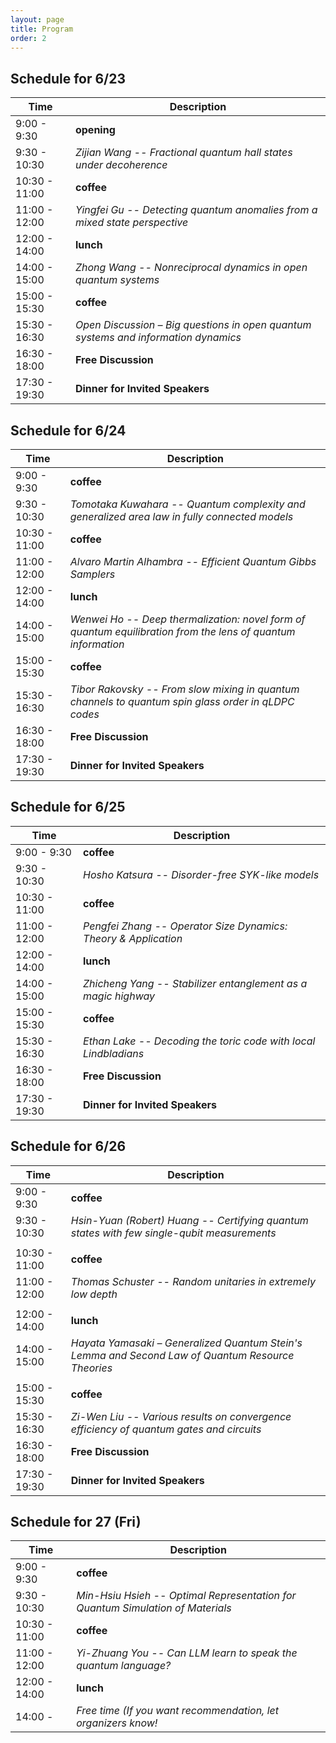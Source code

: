 ```yaml
---
layout: page
title: Program
order: 2
---
```


<!--
## Program at a glance
<img src="Time_table_v4.png" width="750"/>
-->

## Schedule for 6/23

| Time | Description |
|--- |--- |
| 9:00 - 9:30   | **opening**                          |
| 9:30 - 10:30  | <i> Zijian Wang -- Fractional quantum hall states under decoherence </i> |
| 10:30 - 11:00 | **coffee**                           |
| 11:00 - 12:00 | <i> Yingfei Gu -- Detecting quantum anomalies from a mixed state perspective </i> |
| 12:00 - 14:00 | **lunch**                            |
| 14:00 - 15:00 | <i> Zhong Wang -- Nonreciprocal dynamics in open quantum systems </i> |
| 15:00 - 15:30 | **coffee**
| 15:30 - 16:30 | <i> Open Discussion – Big questions in open quantum systems and information dynamics </i> |
| 16:30 - 18:00 | **Free Discussion**
| 17:30 - 19:30 | **Dinner for Invited Speakers**

## Schedule for 6/24

| Time | Description |
|--- |--- |
| 9:00 - 9:30   | **coffee**                          |
| 9:30 - 10:30  | <i> Tomotaka Kuwahara -- Quantum complexity and generalized area law in fully connected models </i> |
| 10:30 - 11:00 | **coffee**                           |
| 11:00 - 12:00 | <i> Alvaro Martin Alhambra -- Efficient Quantum Gibbs Samplers </i> |
| 12:00 - 14:00 | **lunch**                            |
| 14:00 - 15:00 | <i> Wenwei Ho -- Deep thermalization: novel form of quantum equilibration from the lens of quantum information </i> |
| 15:00 - 15:30 | **coffee**
| 15:30 - 16:30 | <i> Tibor Rakovsky -- From slow mixing in quantum channels to quantum spin glass order in qLDPC codes </i> |
| 16:30 - 18:00 | **Free Discussion**
| 17:30 - 19:30 | **Dinner for Invited Speakers**

## Schedule for 6/25

| Time | Description |
|--- |--- |
| 9:00 - 9:30   | **coffee**                          |
| 9:30 - 10:30  | <i> Hosho Katsura -- Disorder-free SYK-like models </i> |
| 10:30 - 11:00 | **coffee**                           |
| 11:00 - 12:00 | <i> Pengfei Zhang -- Operator Size Dynamics: Theory & Application </i> |
| 12:00 - 14:00 | **lunch**                            |
| 14:00 - 15:00 | <i> Zhicheng Yang -- Stabilizer entanglement as a magic highway </i> |
| 15:00 - 15:30 | **coffee**
| 15:30 - 16:30 | <i> Ethan Lake -- Decoding the toric code with local Lindbladians </i> |
| 16:30 - 18:00 | **Free Discussion**
| 17:30 - 19:30 | **Dinner for Invited Speakers**

## Schedule for 6/26

| Time | Description |
|--- |--- |
| 9:00 - 9:30   | **coffee**                          |
| 9:30 - 10:30  | <i> Hsin-Yuan (Robert) Huang -- Certifying quantum states with few single-qubit measurements
 </i> |
| 10:30 - 11:00 | **coffee**                           |
| 11:00 - 12:00 | <i> Thomas Schuster -- Random unitaries in extremely low depth
 </i> |
| 12:00 - 14:00 | **lunch**                            |
| 14:00 - 15:00 | <i> Hayata Yamasaki – Generalized Quantum Stein's Lemma and Second Law of Quantum Resource Theories 
 </i> |
| 15:00 - 15:30 | **coffee**
| 15:30 - 16:30 | <i> Zi-Wen Liu -- Various results on convergence efficiency of quantum gates and circuits </i> |
| 16:30 - 18:00 | **Free Discussion**
| 17:30 - 19:30 | **Dinner for Invited Speakers**

## Schedule for 27 (Fri)


| Time | Description |
|--- |--- |
| 9:00 - 9:30   | **coffee**                          |
| 9:30 - 10:30  | <i> Min-Hsiu Hsieh -- Optimal Representation for Quantum Simulation of Materials </i> |
| 10:30 - 11:00 | **coffee**                           |
| 11:00 - 12:00 | <i> Yi-Zhuang You -- Can LLM learn to speak the quantum language? </i> |
| 12:00 - 14:00 | **lunch**                            |
| 14:00 -       | <i> Free time (If you want recommendation, let organizers know! </i> |
